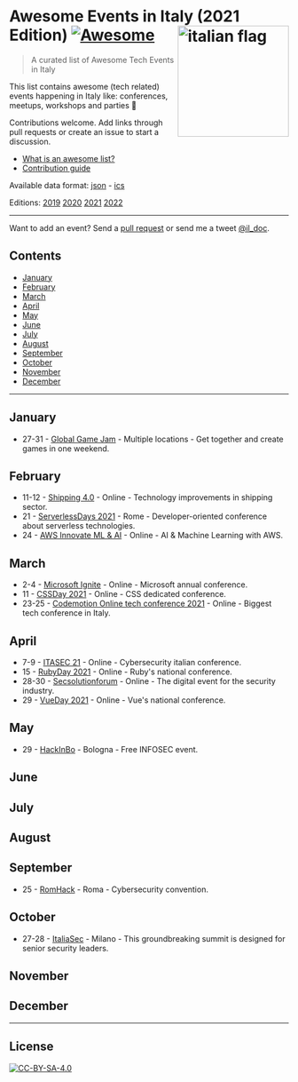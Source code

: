 # Awesome Events in Italy (2021 Edition) [![Awesome](https://awesome.re/badge.svg)](https://awesome.re) [<img src="https://upload.wikimedia.org/wikipedia/en/thumb/0/03/Flag_of_Italy.svg/1200px-Flag_of_Italy.svg.png" width="200" align="right" alt="italian flag">](https://github.com/ildoc/awesome-italy-events#readme)

> A curated list of Awesome Tech Events in Italy

This list contains awesome (tech related) events happening in Italy like: conferences, meetups, workshops and parties 🎉 

Contributions welcome. Add links through pull requests or create an issue to start a discussion.
- [What is an awesome list?](https://github.com/sindresorhus/awesome)
- [Contribution guide](contributing.md)

Available data format: [json](data/2021.json) - [ics](data/2021.ics)

Editions: [2019](archive/2019.md) [2020](archive/2020.md) [2021](README.md) [2022](2022.md)

---

Want to add an event? Send a [pull request](contributing.md) or send me a tweet [@il_doc](https://twitter.com/il_doc).

## Contents
- [January](#january)
- [February](#february)
- [March](#march)
- [April](#april)
- [May](#may)
- [June](#june)
- [July](#july)
- [August](#august)
- [September](#september)
- [October](#october)
- [November](#november)
- [December](#december)

---

## January
- 27-31 - [Global Game Jam](https://globalgamejam.org/) - Multiple locations - Get together and create games in one weekend.

## February
- 11-12 - [Shipping 4.0](https://shipping-40.sharevent.it/) - Online - Technology improvements in shipping sector.
- 21 - [ServerlessDays 2021](https://rome.serverlessdays.io/) - Rome - Developer-oriented conference about serverless technologies.
- 24 - [AWS Innovate ML & AI](https://aws.amazon.com/events/aws-innovate/machine-learning/) - Online - AI & Machine Learning with AWS.

## March
- 2-4 - [Microsoft Ignite](https://myignite.microsoft.com/home) - Online - Microsoft annual conference.
- 11 - [CSSDay 2021](https://2021.cssday.it/) - Online - CSS dedicated conference.
- 23-25 - [Codemotion Online tech conference 2021](https://events.codemotion.com/conferences/online/2021/online-tech-conference-italian-edition-spring/) - Online - Biggest tech conference in Italy.

## April
- 7-9 - [ITASEC 21](https://itasec.it/) - Online - Cybersecurity italian conference.
- 15 - [RubyDay 2021](https://2021.rubyday.it/) - Online - Ruby's national conference.
- 28-30 - [Secsolutionforum](https://www.secsolutionforum.it/) - Online - The digital event for the security industry.
- 29 - [VueDay 2021](https://2021.vueday.it/) - Online - Vue's national conference.

## May
- 29 - [HackInBo](https://www.hackinbo.it/) - Bologna - Free INFOSEC event.

## June

## July

## August

## September
- 25 - [RomHack](https://www.romhack.io/) - Roma - Cybersecurity convention.

## October
- 27-28 - [ItaliaSec](https://italy.cyberseries.io/) - Milano - This groundbreaking summit is designed for senior security leaders.

## November

## December

---

## License
[![CC-BY-SA-4.0](https://upload.wikimedia.org/wikipedia/commons/d/d0/CC-BY-SA_icon.svg)](http://creativecommons.org/licenses/by-sa/4.0/)
